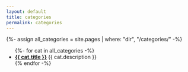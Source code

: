 ```yaml
---
layout: default
title: categories
permalink: categories
---
```


{%- assign all_categories = site.pages | where: "dir", "/categories/" -%}
<ul>
{%- for cat in all_categories -%}
<li><a href="{{ cat.url | relative_url }}"><b>{{ cat.title }}</b></a> {{ cat.description }}</li>
{% endfor -%}
</ul>
